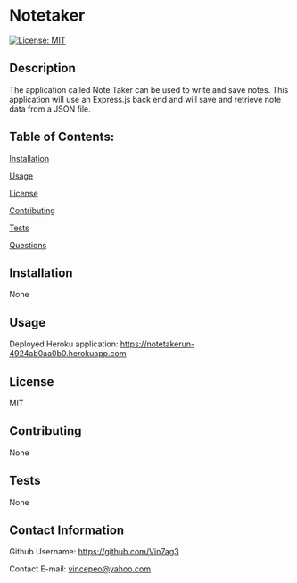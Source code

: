 
# Notetaker
[![License: MIT](https://img.shields.io/badge/License-MIT-yellow.svg)](https://opensource.org/licenses/MIT)

## Description
The application called Note Taker can be used to write and save notes. This application will use an Express.js back end and will save and retrieve note data from a JSON file.

## Table of Contents:

[Installation](#installation)

[Usage](#usage)

[License](#license)

[Contributing](#contributing)

[Tests](#tests)

[Questions](#contact-information)

## Installation
None

## Usage

Deployed Heroku application:
https://notetakerun-4924ab0aa0b0.herokuapp.com

## License
MIT

## Contributing
None

## Tests
None

## Contact Information
Github Username: https://github.com/Vin7ag3

Contact E-mail: vincepeo@yahoo.com
